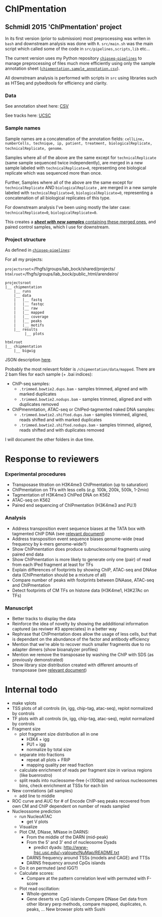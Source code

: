 ChIPmentation
=====

Schmidl 2015 'ChIPmentation' project
-----
In its first version (prior to submission) most preprocessing was writen in `bash` and downstream analysis was done with `R`. `src/main.sh` was the main script which called some of the code in `src/pipelines,scripts,lib` etc...

The current version uses my Python repository [`chipseq-pipelines`](https://github.com/afrendeiro/chipseq-pipelines) to manage preprocessing of files much more efficiently using only the sample annotation sheet ([`chipmentation.sample_annotation.csv`](chipmentation.sample_annotation.csv)).

All downstream analysis is performed with scripts in `src` using libraries such as HTSeq and pybedtools for efficiency and clarity.

### Data
See annotation sheet here: [CSV](chipmentation.sample_annotation.csv)

See tracks here: [UCSC](http://genome.ucsc.edu/cgi-bin/hgTracks?org=human&hgt.customText=http://www.biomedical-sequencing.at/bocklab/arendeiro/chipmentation/bigWig/trackHub_hg19.curated.txt)

### Sample names
Sample names are a concatenation of the annotation fields: `cellLine, numberCells, technique, ip, patient, treatment, biologicalReplicate, technicalReplicate, genome`. 

Samples where all of the above are the same except for `technicalReplicate` (same sample sequenced twice independently), are merged in a new sample labeled with `technicalReplicate=0`, representing one biological replicate which was sequenced more than once. 

Further, Samples where all of the above are the same except for `technicalReplicate` AND `biologicalReplicate` , are merged in a new sample labeled with `technicalReplicate=0`, `biologicalReplicate=0`, representing a concatenation of all biological replicates of this type.

For downstream analysis I've been using mostly the later case: `technicalReplicate=0`, `biologicalReplicate=0`.

This creates a [***sheet with new samples*** containing these merged ones](https://github.com/ComputationalEpigenetics/chipmentation/blob/master/chipmentation.replicates.annotation_sheet.csv), and paired control samples, which I use for downstream.

### Project structure
As defined in [`chipseq-pipelines`](https://github.com/afrendeiro/chipseq-pipelines):

For all my projects:

`projectsroot`=/fhgfs/groups/lab_bock/shared/projects/
`htmlroot`=/fhgfs/groups/lab_bock/public_html/arendeiro/

```
projectsroot
|__ chipmentation
    |__ runs
    |__ data
    |   |__ fastq
    |   |__ fastqc
    |   |__ raw
    |   |__ mapped
    |   |__ coverage
    |   |__ peaks
    |   |__ motifs
    |__ results
         |__ plots

htmlroot
|__ chipmentation
    |__ bigwig
```
JSON description [here](https://github.com/ComputationalEpigenetics/chipmentation/blob/master/projectPaths.json).

Probably the most relevant folder is `/chipmentation/data/mapped`. There are 2 bam files for each sample (+ .bai indices):
- ChIP-seq samples:
    - `.trimmed.bowtie2.dups.bam` - samples trimmed, aligned and with marked duplicates
    - `.trimmed.bowtie2.nodups.bam` - samples trimmed, aligned and with duplicates removed
- ChIPmenmtation, ATAC-seq or ChIPed-tagmented naked DNA samples:
    - `.trimmed.bowtie2.shifted.dups.bam` - samples trimmed, aligned, reads shifted and with marked duplicates
    - `.trimmed.bowtie2.shifted.nodups.bam` - samples trimmed, aligned, reads shifted and with duplicates removed

I will document the other folders in due time.

# Response to reviewers
### Experimental procedures
- Transposase titration on H3K4me3 ChIPmentation (up to saturation)
- ChIPmentation on TFs with less cells (*e.g.* 100k, 200k, 500k, 1-2mio)
- Tagmentation of H3K4me3 ChIPed DNA on K562
- ATAC-seq on K562
- Paired end sequencing of ChIPmentation (H3K4me3 and PU.1)

### Analysis
- Address transposition event sequence biases at the TATA box with tagmented ChIP DNA (see [relevant document](https://github.com/ComputationalEpigenetics/chipmentation/blob/master/results/tn5_bias/README.md))
- Address transposition event sequence biases genome-wide (read frequency by k-mers genome-wide?)
- Show ChIPmentation does produce subnucleosomal fragments using paired end data
- Show ChIPmentation is more likely to generate only one (pair) of read from each IPed fragment at least for TFs
- Explain differences of footprints by showing ChIP, ATAC-seq and DNAse data (ChIPmentation should be a mixture of all)
- Compare number of peaks with footprints between DNAase, ATAC-seq and ChIPmentation
- Detect footprints of CM TFs on histone data (H3K4me1, H3K27Ac on TFs)

### Manuscript
- Better tracks to display the data
- Reinforce the idea of novelty by showing the addditional information captured (as reviwer #3 appreciates) in a better way
- Rephrase that ChIPmentation does allow the usage of less cells, but that is dependant on the abundance of the factor and antibody efficiency
- Mention that we're able to recover much smaller fragments due to no adapter dimers (show bioanalyzer profiles)
- Mention we remove the transposase by washing the ChIP with SDS (as previously demonstrated)
- Show library size distribution created with different amounts of transposase (see [relevant document](https://github.com/ComputationalEpigenetics/chipmentation/tree/master/results/fragment_size))

# Internal todo
- make vplots
- TSS plots of all controls (in, igg, chip-tag, atac-seq), replot normalized by controls
- TF plots with all controls (in, igg, chip-tag, atac-seq), replot normalized by controls
- Fragment size
    - plot fragment size distribution all in one 
        - H3K4 + igg
        - PU1 + igg
        - normalize by total size
    - separate into fractions
        - repeat all plots + FRiP
        - mapping quality per read fraction
    - calculate enrichment of reads per fragment size in various regions (like buenrostro)
    - split reads into nucleosome-free (<\100bp) and various nucleosomes bins, check enrichment at TSSs for each bin
- New correlations (all samples)
    - add line to middle
- ROC curve and AUC for # of Encode ChIP-seq peaks recovered from own CM and ChIP dependent on number of reads sampled
- Nucleossome prediction
    - run NucleoATAC
        - get V plots
    + Visualize
    - Plot CM, DNase, MNase in DARNS:
        - From the middle of the DARN (mid-peak)
        - From the 5' and 3' end of nucleosome Dyads
            - predict dyads: http://www-hsc.usc.edu/~valouev/NuMap/README.txt
        - DARNS frequency around TSSs (models and CAGE) and TTSs
        - DARNS frequency around CpGs islands
    - Do it on permuted (and IGG?)
    - Calculate scores:
        - Compare at the pattern correlation level with permuted with F-score
    - Plot read oscillation:
        - Whole-genome
        - Gene deserts vs CpG islands
Compare DNase 
Get data from other library perp methods, compare mapped, duplicates, n. peaks, ...
New browser plots with Sushi

